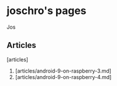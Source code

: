 joschro's pages
===============
Jos <jo joschro de>

Articles
-------------
[articles]


1. [articles/android-9-on-raspberry-3.md]
2. [articles/android-9-on-raspberry-4.md]
